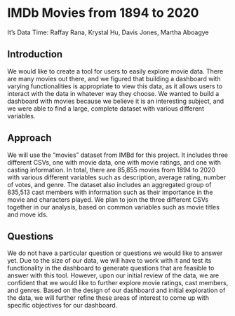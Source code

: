 IMDb Movies from 1894 to 2020
================
It’s Data Time: Raffay Rana, Krystal Hu, Davis Jones, Martha Aboagye

## Introduction

We would like to create a tool for users to easily explore movie data.
There are many movies out there, and we figured that building a
dashboard with varying functionalities is appropriate to view this data,
as it allows users to interact with the data in whatever way they
choose. We wanted to build a dashboard with movies because we believe it
is an interesting subject, and we were able to find a large, complete
dataset with various different variables.

## Approach

We will use the “movies” dataset from IMBd for this project. It includes
three different CSVs, one with movie data, one with movie ratings, and
one with casting information. In total, there are 85,855 movies from
1894 to 2020 with various different variables such as description,
average rating, number of votes, and genre. The dataset also includes an
aggregated group of 835,513 cast members with information such as their
importance in the movie and characters played. We plan to join the three
different CSVs together in our analysis, based on common variables such
as movie titles and move ids.

## Questions

We do not have a particular question or questions we would like to
answer yet. Due to the size of our data, we will have to work with it
and test its functionality in the dashboard to generate questions that
are feasible to answer with this tool. However, upon our initial review
of the data, we are confident that we would like to further explore
movie ratings, cast members, and genres. Based on the design of our
dashboard and initial exploration of the data, we will further refine
these areas of interest to come up with specific objectives for our
dashboard.
